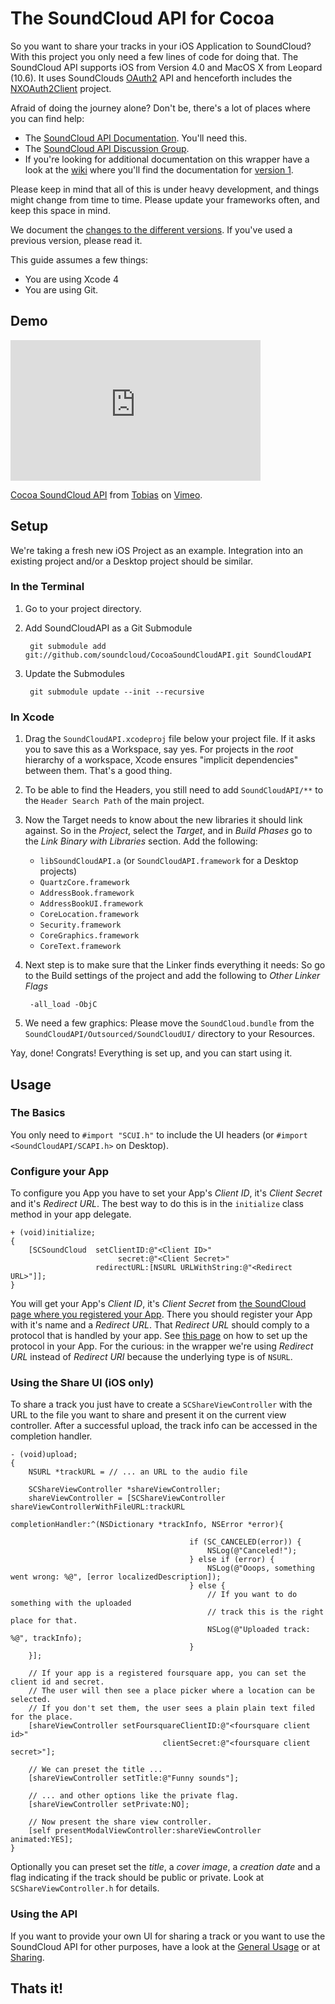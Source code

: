 # The SoundCloud API for Cocoa

So you want to share your tracks in your iOS Application to SoundCloud? With this project you only need a few lines of code for doing that. The SoundCloud API supports iOS from Version 4.0 and MacOS X from Leopard (10.6). It uses SoundClouds [OAuth2](http://oauth.net/2) API and henceforth includes the [NXOAuth2Client](http://github.com/nxtbgthng/OAuth2Client) project.

Afraid of doing the journey alone? Don't be, there's a lot of places where you can find help:

* The [SoundCloud API Documentation](http://developers.soundcloud.com/docs). You'll need this.
* The [SoundCloud API Discussion Group](http://groups.google.com/group/soundcloudapi).
* If you're looking for additional documentation on this wrapper have a look at the [wiki](http://wiki.github.com/soundcloud/cocoa-api-wrapper/) where you'll find the documentation for [version 1](http://github.com/soundcloud/cocoa-api-wrapper/tree/v1.0).

Please keep in mind that all of this is under heavy development, and things might change from time to time. Please update your frameworks often, and keep this space in mind.

We document the [changes to the different versions](https://github.com/soundcloud/CocoaSoundCloudAPI/blob/master/Changes.md). If you've used a previous version, please read it.

This guide assumes a few things:

* You are using Xcode 4
* You are using Git.

## Demo

<object width="400" height="225"><param name="allowfullscreen" value="true" /><param name="allowscriptaccess" value="always" /><param name="movie" value="http://vimeo.com/moogaloop.swf?clip_id=28715664&amp;server=vimeo.com&amp;show_title=0&amp;show_byline=0&amp;show_portrait=0&amp;color=00adef&amp;fullscreen=1&amp;autoplay=0&amp;loop=0" /><embed src="http://vimeo.com/moogaloop.swf?clip_id=28715664&amp;server=vimeo.com&amp;show_title=0&amp;show_byline=0&amp;show_portrait=0&amp;color=00adef&amp;fullscreen=1&amp;autoplay=0&amp;loop=0" type="application/x-shockwave-flash" allowfullscreen="true" allowscriptaccess="always" width="400" height="225"></embed></object><p><a href="http://vimeo.com/28715664">Cocoa SoundCloud API</a> from <a href="http://vimeo.com/user6669156">Tobias</a> on <a href="http://vimeo.com">Vimeo</a>.</p>

## Setup

We're taking a fresh new iOS Project as an example. Integration into an existing project and/or a Desktop project should be similar.

### In the Terminal

1. Go to your project directory.

2. Add SoundCloudAPI as a Git Submodule

		git submodule add git://github.com/soundcloud/CocoaSoundCloudAPI.git SoundCloudAPI
		
3. Update the Submodules

		git submodule update --init --recursive

### In Xcode

1. Drag the `SoundCloudAPI.xcodeproj` file below your project file. If it asks you to save this as a Workspace, say yes. For projects in the _root_ hierarchy of a workspace, Xcode ensures "implicit dependencies" between them. That's a good thing.

2. To be able to find the Headers, you still need to add `SoundCloudAPI/**` to the `Header Search Path` of the main project.

3. Now the Target needs to know about the new libraries it should link against. So in the _Project_, select the _Target_, and in _Build Phases_ go to the _Link Binary with Libraries_ section. Add the following:

    * `libSoundCloudAPI.a` (or `SoundCloudAPI.framework` for a Desktop projects)
    * `QuartzCore.framework`
    * `AddressBook.framework`
    * `AddressBookUI.framework`
    * `CoreLocation.framework`
    * `Security.framework`
    * `CoreGraphics.framework`
    * `CoreText.framework`

4. Next step is to make sure that the Linker finds everything it needs: So go to the Build settings of the project and add the following to *Other Linker Flags*
    
        -all_load -ObjC

5. We need a few graphics: Please move the `SoundCloud.bundle` from the `SoundCloudAPI/Outsourced/SoundCloudUI/` directory to your Resources.

Yay, done! Congrats! Everything is set up, and you can start using it.

## Usage

### The Basics

You only need to `#import "SCUI.h"` to include the UI headers (or `#import <SoundCloudAPI/SCAPI.h>` on Desktop).

### Configure your App

To configure you App you have to set your App's _Client ID_, it's _Client Secret_ and it's _Redirect URL_. The best way to do this is in the `initialize` class method in your app delegate.

    + (void)initialize;
    {
        [SCSoundCloud  setClientID:@"<Client ID>"
                            secret:@"<Client Secret>"
                       redirectURL:[NSURL URLWithString:@"<Redirect URL>"]];
    }

You will get your App's _Client ID_, it's _Client Secret_ from [the SoundCloud page where you registered your App](http://soundcloud.com/you/apps). There you should register your App with it's name and a _Redirect URL_. That _Redirect URL_ should comply to a protocol that is handled by your app. See [this page](http://iphonedevelopertips.com/cocoa/launching-your-own-application-via-a-custom-url-scheme.html) on how to set up the protocol in your App. For the curious: in the wrapper we're using _Redirect URL_ instead of _Redirect URI_ because the underlying type is of `NSURL`.


### Using the Share UI (iOS only)

To share a track you just have to create a `SCShareViewController` with the URL to the file you want to share and present it on the current view controller. After a successful upload, the track info can be accessed in the completion handler. 

    - (void)upload;
    {
        NSURL *trackURL = // ... an URL to the audio file
        
		SCShareViewController *shareViewController;
        shareViewController = [SCShareViewController shareViewControllerWithFileURL:trackURL
                                                                  completionHandler:^(NSDictionary *trackInfo, NSError *error){
                                            
                                            if (SC_CANCELED(error)) {
                                            	NSLog(@"Canceled!");
                                            } else if (error) {
                                            	NSLog(@"Ooops, something went wrong: %@", [error localizedDescription]);
                                            } else {
                                            	// If you want to do something with the uploaded 
                                            	// track this is the right place for that.
                                            	NSLog(@"Uploaded track: %@", trackInfo);
                                            }
        }];
        
        // If your app is a registered foursquare app, you can set the client id and secret.
        // The user will then see a place picker where a location can be selected.
        // If you don't set them, the user sees a plain plain text filed for the place.
        [shareViewController setFoursquareClientID:@"<foursquare client id>"
                                      clientSecret:@"<foursquare client secret>"];
        
        // We can preset the title ...
        [shareViewController setTitle:@"Funny sounds"];
        
        // ... and other options like the private flag.
        [shareViewController setPrivate:NO];
        
        // Now present the share view controller.
        [self presentModalViewController:shareViewController animated:YES];
    }

Optionally you can preset set the *title*, a *cover image*, a *creation date* and a flag indicating if the track should be public or private. Look at `SCShareViewController.h` for details.

### Using the API

If you want to provide your own UI for sharing a track or you want to use the SoundCloud API for other purposes, have a look at the [General Usage](https://github.com/soundcloud/CocoaSoundCloudAPI/blob/master/GeneralUsage.md) or at [Sharing](https://github.com/soundcloud/CocoaSoundCloudAPI/blob/master/Sharing.md).

## Thats it!

